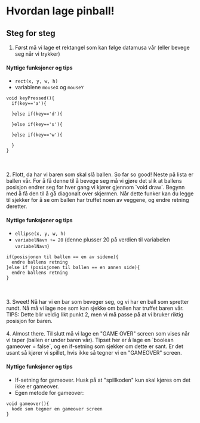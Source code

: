 # Hvordan lage pinball!

## Steg for steg


1. Først må vi lage et rektangel som kan følge datamusa vår (eller bevege seg når vi trykker)

#### Nyttige funksjoner og tips

* `rect(x, y, w, h)`
* variablene `mouseX` og `mouseY`

``` processing
void keyPressed(){
  if(key=='a'){

  }else if(key=='d'){

  }else if(key=='s'){

  }else if(key=='w'){

  }
}
```  

<br>
<br>
2. Flott, da har vi baren som skal slå ballen. So far so good! Neste på lista er ballen vår. For å få denne til å bevege seg må vi gjøre det slik at ballens posisjon endrer seg for hver gang vi kjører gjennom `void draw`. Begynn med å få den til å gå diagonalt over skjermen. Når dette funker kan du legge til sjekker for å se om ballen har truffet noen av veggene, og endre retning deretter.  

#### Nyttige funksjoner og tips

* `ellipse(x, y, w, h)`
* `variabelNavn += 20` (denne plusser 20 på verdien til variabelen `variabelNavn`) 

``` processing
if(posisjonen til ballen == en av sidene){
  endre ballens retning
}else if (posisjonen til ballen == en annen side){
  endre ballens retning
}
```  

<br>
<br>
3. Sweet! Nå har vi en bar som beveger seg, og vi har en ball som spretter rundt. Nå må vi lage noe som kan sjekke om ballen har truffet baren vår. 
   TIPS: Dette blir veldig likt punkt 2, men vi må passe på at vi bruker riktig posisjon for baren.  

<br>
<br>
4. Almost there. Til slutt må vi lage en "GAME OVER" screen som vises når vi taper (ballen er under baren vår). Tipset her er å lage en `boolean gameover = false`, og en if-setning som sjekker om dette er sant. Er det usant så kjører vi spillet, hvis ikke så tegner vi en "GAMEOVER" screen.  

#### Nyttige funksjoner og tips

* If-setning for gameover. Husk på at "spillkoden" kun skal kjøres om det ikke er gameover. 
* Egen metode for gameover:

``` processing
void gameover(){
  kode som tegner en gameover screen
}
```
